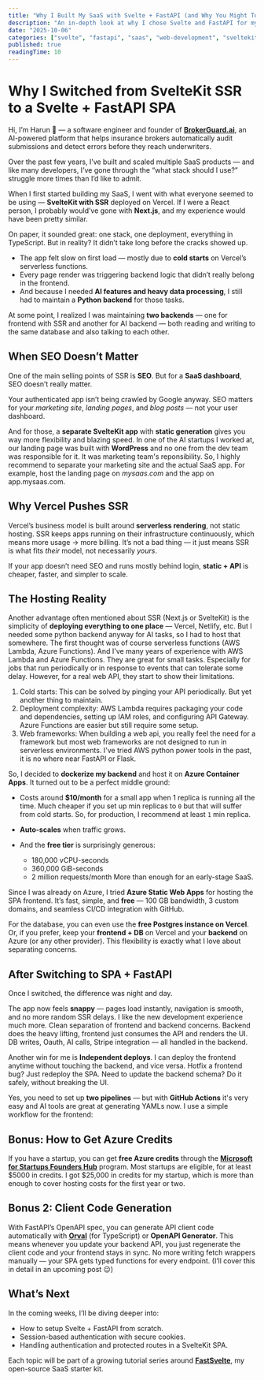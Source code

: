 ```yaml
---
title: "Why I Built My SaaS with Svelte + FastAPI (and Why You Might Too)"
description: "An in-depth look at why I chose Svelte and FastAPI for my SaaS application, including the benefits and trade-offs of this modern tech stack."
date: "2025-10-06"
categories: ["svelte", "fastapi", "saas", "web-development", "sveltekit"]
published: true
readingTime: 10
---
```


# Why I Switched from SvelteKit SSR to a Svelte + FastAPI SPA

Hi, I’m Harun 👋 — a software engineer and founder of [**BrokerGuard.ai**](https://brokerguard.ai), an AI-powered platform that helps insurance brokers automatically audit submissions and detect errors before they reach underwriters.

Over the past few years, I’ve built and scaled multiple SaaS products — and like many developers, I’ve gone through the “what stack should I use?” struggle more times than I’d like to admit.

When I first started building my SaaS, I went with what everyone seemed to be using — **SvelteKit with SSR** deployed on Vercel.
If I were a React person, I probably would’ve gone with **Next.js**, and my experience would have been pretty similar.

On paper, it sounded great: one stack, one deployment, everything in TypeScript.
But in reality? It didn’t take long before the cracks showed up.

* The app felt slow on first load — mostly due to **cold starts** on Vercel’s serverless functions.
* Every page render was triggering backend logic that didn’t really belong in the frontend.
* And because I needed **AI features and heavy data processing**, I still had to maintain a **Python backend** for those tasks.

At some point, I realized I was maintaining **two backends** — one for frontend with SSR and another for AI backend — both reading and writing to the same database and also talking to each other. 


## When SEO Doesn’t Matter

One of the main selling points of SSR is **SEO**. But for a **SaaS dashboard**, SEO doesn’t really matter. 

Your authenticated app isn’t being crawled by Google anyway. SEO matters for your *marketing site*, *landing pages*, and *blog posts* — not your user dashboard.

And for those, a **separate SvelteKit app** with **static generation** gives you way more flexibility and blazing speed.
In one of the AI startups I worked at, our landing page was built with **WordPress** and no one from the dev team was responsible for it. It was marketing team's reponsibility. So, I highly recommend to separate your marketing site and the actual SaaS app. For example, host the landing page on *mysaas.com* and the app on app.mysaas.com. 


## Why Vercel Pushes SSR

Vercel’s business model is built around **serverless rendering**, not static hosting.
SSR keeps apps running on their infrastructure continuously, which means more usage → more billing.
It’s not a bad thing — it just means SSR is what fits *their* model, not necessarily *yours*.

If your app doesn’t need SEO and runs mostly behind login, **static + API** is cheaper, faster, and simpler to scale.


## The Hosting Reality

Another advantage often mentioned about SSR (Next.js or SvelteKit) is the simplicity of **deploying everything to one place** — Vercel, Netlify, etc. But I needed some python backend anyway for AI tasks, so I had to host that somewhere. The first thought was of course serverless functions (AWS Lambda, Azure Functions). And I've many years of experience with AWS Lambda and Azure Functions. They are great for small tasks. Especially for jobs that run periodically or in response to events that can tolerate some delay. However, for a real web API, they start to show their limitations. 

1. Cold starts: This can be solved by pinging your API periodically. But yet another thing to maintain.
2. Deployment complexity: AWS Lambda requires packaging your code and dependencies, setting up IAM roles, and configuring API Gateway. Azure Functions are easier but still require some setup.
3. Web frameworks: When building a web api, you really feel the need for a framework but most web frameworks are not designed to run in serverless environments. I've tried AWS python power tools in the past, it is no where near FastAPI or Flask.

So, I decided to **dockerize my backend** and host it on **Azure Container Apps**. It turned out to be a perfect middle ground:

* Costs around **$10/month** for a small app when 1 replica is running all the time. Much cheaper if you set up min replicas to `0` but that will suffer from cold starts. So, for production, I recommend at least `1` min replica.
* **Auto-scales** when traffic grows.
* And the **free tier** is surprisingly generous:

  * 180,000 vCPU-seconds
  * 360,000 GiB-seconds
  * 2 million requests/month
    More than enough for an early-stage SaaS.

Since I was already on Azure, I tried **Azure Static Web Apps** for hosting the SPA frontend.
It’s fast, simple, and **free** — 100 GB bandwidth, 3 custom domains, and seamless CI/CD integration with GitHub.

For the database, you can even use the **free Postgres instance on Vercel**.
Or, if you prefer, keep your **frontend + DB** on Vercel and your **backend** on Azure (or any other provider).
This flexibility is exactly what I love about separating concerns.


## After Switching to SPA + FastAPI

Once I switched, the difference was night and day.

The app now feels **snappy** — pages load instantly, navigation is smooth, and no more random SSR delays. I like the new development experience much more. Clean separation of frontend and backend concerns. Backend does the heavy lifting, frontend just consumes the API and renders the UI. DB writes, Oauth, AI calls, Stripe integration — all handled in the backend.

Another win for me is **Independent deploys**. I can deploy the frontend anytime without touching the backend, and vice versa.
Hotfix a frontend bug? Just redeploy the SPA.
Need to update the backend schema? Do it safely, without breaking the UI.

Yes, you need to set up **two pipelines** — but with **GitHub Actions** it's very easy and AI tools are great at generating YAMLs now. I use a simple workflow for the frontend:


## Bonus: How to Get Azure Credits

If you have a startup, you can get **free Azure credits** through the **[Microsoft for Startups Founders Hub](https://www.microsoft.com/startups)** program. Most startups are eligible, for at least $5000 in credits. I got $25,000 in credits for my startup, which is more than enough to cover hosting costs for the first year or two.




## Bonus 2: Client Code Generation

With FastAPI’s OpenAPI spec, you can generate API client code automatically with **[Orval](https://orval.dev)** (for TypeScript) or **OpenAPI Generator**. This means whenever you update your backend API, you just regenerate the client code and your frontend stays in sync.
No more writing fetch wrappers manually — your SPA gets typed functions for every endpoint.
(I’ll cover this in detail in an upcoming post 😉)


## What’s Next

In the coming weeks, I’ll be diving deeper into:

* How to setup Svelte + FastAPI from scratch.
* Session-based authentication with secure cookies.
* Handling authentication and protected routes in a SvelteKit SPA.

Each topic will be part of a growing tutorial series around **[FastSvelte](https://fastsvelte.dev/)**, my open-source SaaS starter kit.
